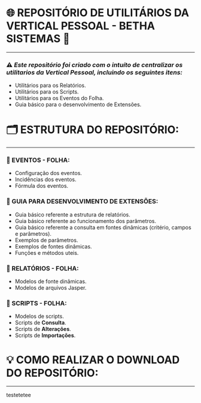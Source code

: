 # 🌐 REPOSITÓRIO DE UTILITÁRIOS DA VERTICAL PESSOAL - BETHA SISTEMAS 🏢
---
### ⚠️ *Este repositório foi criado com o intuíto de centralizar os utilitarios da Vertical Pessoal, incluindo os seguintes itens:*
- Utilitários para os Relatórios.
- Utilitários para os Scripts.
- Utilitários para os Eventos do Folha.
- Guia básico para o desenvolvimento de Extensões.

# 🗂️ ESTRUTURA DO REPOSITÓRIO:
---
### 📂 EVENTOS - FOLHA:
- Configuração dos eventos.
- Incidências dos eventos.
- Fórmula dos eventos.

### 📂 GUIA PARA DESENVOLVIMENTO DE EXTENSÕES:
- Guia básico referente a estrutura de relatórios.
- Guia básico referente ao funcionamento dos parâmetros.
- Guia básico referente a consulta em fontes dinâmicas (critério, campos e parâmetros).
- Exemplos de parâmetros.
- Exemplos de fontes dinâmicas.
- Funções e métodos uteis.

### 📂 RELATÓRIOS - FOLHA:
- Modelos de fonte dinâmicas.
- Modelos de arquivos Jasper.

### 📂 SCRIPTS - FOLHA:
- Modelos de scripts.
- Scripts de **Consulta**.
- Scripts de **Alterações**.
- Scripts de **Importações**.

# 💡 COMO REALIZAR O DOWNLOAD DO REPOSITÓRIO:
---
testetetee
